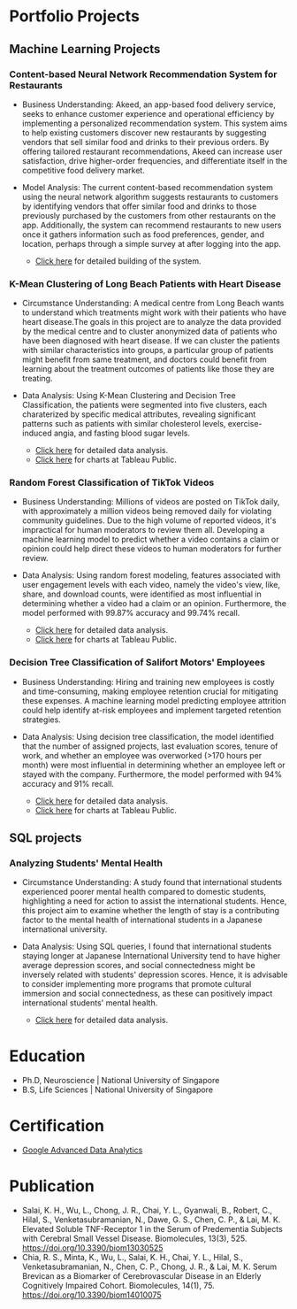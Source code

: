 # Portfolio Projects
## Machine Learning Projects
### Content-based Neural Network Recommendation System for Restaurants
* Business Understanding: Akeed, an app-based food delivery service, seeks to enhance customer experience and operational efficiency by implementing a personalized recommendation system. This system aims to help existing customers discover new restaurants by suggesting vendors that sell similar food and drinks to their previous orders. By offering tailored restaurant recommendations, Akeed can increase user satisfaction, drive higher-order frequencies, and differentiate itself in the competitive food delivery market.

* Model Analysis: The current content-based recommendation system using the neural network algorithm suggests restaurants to customers by identifying vendors that offer similar food and drinks to those previously purchased by the customers from other restaurants on the app. Additionally, the system can recommend restaurants to new users once it gathers information such as food preferences, gender, and location, perhaps through a simple survey at after logging into the app.

  * [Click here](https://github.com/salaikht9228/Restaurant-Recommendation-System) for detailed building of the system.
 
### K-Mean Clustering of Long Beach Patients with Heart Disease
* Circumstance Understanding: A medical centre from Long Beach wants to understand which treatments might work with their patients who have heart disease.The goals in this project are to analyze the data provided by the medical centre and to cluster anonymized data of patients who have been diagnosed with heart disease. If we can cluster the patients with similar characteristics into groups, a particular group of patients might benefit from same treatment, and doctors could benefit from learning about the treatment outcomes of patients like those they are treating.

* Data Analysis: Using K-Mean Clustering and Decision Tree Classification, the patients were segmented into five clusters, each charaterized by specific medical attributes, revealing significant patterns such as patients with similar cholesterol levels, exercise-induced angia, and fasting blood sugar levels.
  
  * [Click here](https://github.com/salaikht9228/Patients-Segmentation-Portfolio-Project) for detailed data analysis.
  * [Click here](https://public.tableau.com/shared/9XTDPY7B3?:display_count=n&:origin=viz_share_link) for charts at Tableau Public. 

### Random Forest Classification of TikTok Videos
* Business Understanding: Millions of videos are posted on TikTok daily, with approximately a million videos being removed daily for violating community guidelines. Due to the high volume of reported videos, it's impractical for human moderators to review them all. Developing a machine learning model to predict whether a video contains a claim or opinion could help direct these videos to human moderators for further review.

* Data Analysis: Using random forest modeling, features associated with user engagement levels with each video, namely the video's view, like, share, and download counts, were identified as most influential in determining whether a video had a claim or an opinion. Furthermore, the model performed with 99.87% accuracy and 99.74% recall.

  * [Click here](https://github.com/salaikht9228/TikTok-Portfolio-Project) for detailed data analysis.
  * [Click here](https://public.tableau.com/views/TikTokPortfolioProject_17152345366470/Story1?:language=en-US&:sid=&:display_count=n&:origin=viz_share_link) for charts at Tableau Public.

### Decision Tree Classification of Salifort Motors' Employees
* Business Understanding: Hiring and training new employees is costly and time-consuming, making employee retention crucial for mitigating these expenses. A machine learning model predicting employee attrition could help identify at-risk employees and implement targeted retention strategies.

* Data Analysis: Using decision tree classification, the model identified that the number of assigned projects, last evaluation scores, tenure of work, and whether an employee was overworked (>170 hours per month) were most influential in determining whether an employee left or stayed with the company. Furthermore, the model performed with 94% accuracy and 91% recall.

  * [Click here](https://github.com/salaikht9228/Salifort-Motors-Portfolio-Project) for detailed data analysis.
  * [Click here](https://public.tableau.com/views/SalifortMotorsPortfolioProject/Story1?:language=en-US&:sid=&:display_count=n&:origin=viz_share_link) for charts at Tableau Public.

## SQL projects
### Analyzing Students' Mental Health
* Circumstance Understanding: A study found that international students experienced poorer mental health compared to domestic students, highlighting a need for action to assist the international students. Hence, this project aim to examine whether the length of stay is a contributing factor to the mental health of international students in a Japanese international university.
* Data Analysis: Using SQL queries, I found that international students staying longer at Japanese International University tend to have higher average depression scores, and social connectedness might be inversely related with students' depression scores. Hence, it is advisable to consider implementing more programs that promote cultural immersion and social connectedness, as these can positively impact international students' mental health.

  * [Click here](https://github.com/salaikht9228/SQL-Students-Mental-Health/tree/main) for detailed data analysis.

# Education
* Ph.D, Neuroscience | National University of Singapore
* B.S, Life Sciences | National University of Singapore

# Certification
* [Google Advanced Data Analytics](https://coursera.org/share/dca75852e2ff206abd628653e1cf891c)

# Publication
* Salai, K. H., Wu, L., Chong, J. R., Chai, Y. L., Gyanwali, B., Robert, C., Hilal, S., Venketasubramanian, N., Dawe, G. S., Chen, C. P., & Lai, M. K. Elevated Soluble TNF-Receptor 1 in the Serum of Predementia Subjects with Cerebral Small Vessel Disease. Biomolecules, 13(3), 525. https://doi.org/10.3390/biom13030525
* Chia, R. S., Minta, K., Wu, L., Salai, K. H., Chai, Y. L., Hilal, S., Venketasubramanian, N., Chen, C. P., Chong, J. R., & Lai, M. K. Serum Brevican as a Biomarker of Cerebrovascular Disease in an Elderly Cognitively Impaired Cohort. Biomolecules, 14(1), 75. https://doi.org/10.3390/biom14010075
